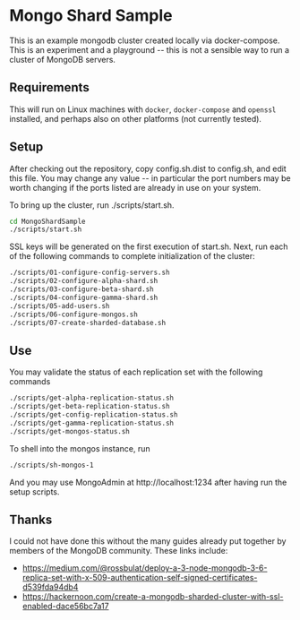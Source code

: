 # Mongo Shard Sample

This is an example mongodb cluster created locally via docker-compose.  This is an experiment and a playground --
this is not a sensible way to run a cluster of MongoDB servers.

## Requirements

This will run on Linux machines with ```docker```, ```docker-compose``` and ```openssl``` installed, and perhaps also on
other platforms (not currently tested).

## Setup

After checking out the repository, copy config.sh.dist to config.sh, and edit this file.
You may change any value -- in particular the port numbers may be worth changing if the 
ports listed are already in use on your system.

To bring up the cluster, run ./scripts/start.sh.
```bash
cd MongoShardSample
./scripts/start.sh
```
SSL keys will be generated on the first execution of start.sh.  Next, run each of the 
following commands to complete initialization of the cluster:
```bash
./scripts/01-configure-config-servers.sh
./scripts/02-configure-alpha-shard.sh
./scripts/03-configure-beta-shard.sh
./scripts/04-configure-gamma-shard.sh
./scripts/05-add-users.sh
./scripts/06-configure-mongos.sh
./scripts/07-create-sharded-database.sh
```

## Use

You may validate the status of each replication set with the following commands

```bash
./scripts/get-alpha-replication-status.sh
./scripts/get-beta-replication-status.sh
./scripts/get-config-replication-status.sh
./scripts/get-gamma-replication-status.sh
./scripts/get-mongos-status.sh
```

To shell into the mongos instance, run
```bash
./scripts/sh-mongos-1
```
And you may use MongoAdmin at http://localhost:1234 after having run the setup scripts.

## Thanks

I could not have done this without the many guides already put together by members of the MongoDB community.  These links include:

* https://medium.com/@rossbulat/deploy-a-3-node-mongodb-3-6-replica-set-with-x-509-authentication-self-signed-certificates-d539fda94db4
* https://hackernoon.com/create-a-mongodb-sharded-cluster-with-ssl-enabled-dace56bc7a17


